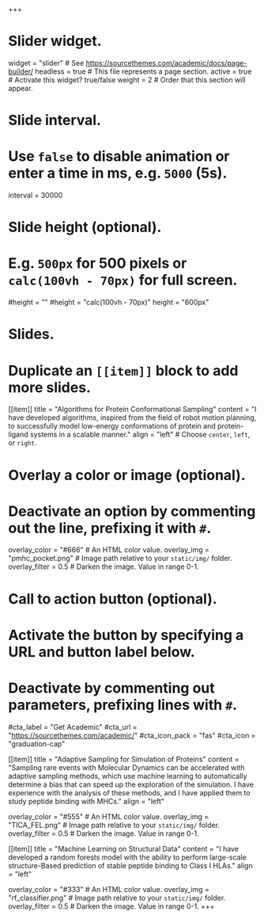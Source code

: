 +++
# Slider widget.
widget = "slider"  # See https://sourcethemes.com/academic/docs/page-builder/
headless = true  # This file represents a page section.
active = true  # Activate this widget? true/false
weight = 2  # Order that this section will appear.

# Slide interval.
# Use `false` to disable animation or enter a time in ms, e.g. `5000` (5s).
interval = 30000

# Slide height (optional).
# E.g. `500px` for 500 pixels or `calc(100vh - 70px)` for full screen.
#height = ""
#height = "calc(100vh - 70px)"
height = "600px"

# Slides.
# Duplicate an `[[item]]` block to add more slides.
[[item]]
  title = "Algorithms for Protein Conformational Sampling"
  content = "I have developed algorithms, inspired from the field of robot motion planning, to successfully model low-energy conformations of protein and protein-ligand systems in a scalable manner."
  align = "left"  # Choose `center`, `left`, or `right`.

  # Overlay a color or image (optional).
  #   Deactivate an option by commenting out the line, prefixing it with `#`.
  overlay_color = "#666"  # An HTML color value.
  overlay_img = "pmhc_pocket.png"  # Image path relative to your `static/img/` folder.
  overlay_filter = 0.5  # Darken the image. Value in range 0-1.

  # Call to action button (optional).
  #   Activate the button by specifying a URL and button label below.
  #   Deactivate by commenting out parameters, prefixing lines with `#`.
  #cta_label = "Get Academic"
  #cta_url = "https://sourcethemes.com/academic/"
  #cta_icon_pack = "fas"
  #cta_icon = "graduation-cap"

[[item]]
  title = "Adaptive Sampling for Simulation of Proteins"
  content = "Sampling rare events with Molecular Dynamics can be accelerated with adaptive sampling methods, which use machine learning to automatically determine a bias that can speed up the exploration of the simulation. I have experience with the analysis of these methods, and I have applied them to study peptide binding with MHCs."
  align = "left"

  overlay_color = "#555"  # An HTML color value.
  overlay_img = "TICA_FEL.png"  # Image path relative to your `static/img/` folder.
  overlay_filter = 0.5  # Darken the image. Value in range 0-1.

[[item]]
  title = "Machine Learning on Structural Data"
  content = "I have developed a random forests model with the ability to perform large-scale structure-Based prediction of stable peptide binding to Class I HLAs."
  align = "left"

  overlay_color = "#333"  # An HTML color value.
  overlay_img = "rf_classifier.png"  # Image path relative to your `static/img/` folder.
  overlay_filter = 0.5  # Darken the image. Value in range 0-1.
+++
